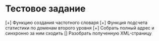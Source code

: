 # Тестовое задание

[+] Функцию создания частотного словаря
[+] Функция подсчета статистики по доменам второго уровня
[+] Собрать полный адрес и синхронно за ним сходить
[] Разобрать полученную XML-страницу
